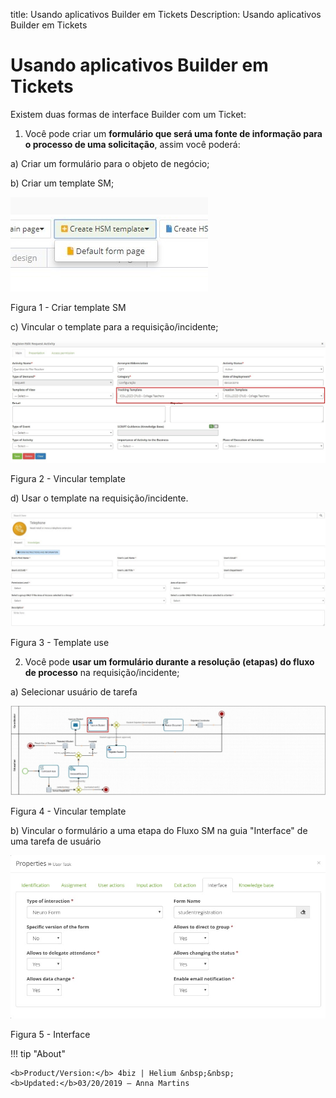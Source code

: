 title: Usando aplicativos Builder em Tickets
Description: Usando aplicativos Builder em Tickets
# Usando aplicativos Builder em Tickets

Existem duas formas de interface Builder com um Ticket:

1.  Você pode criar um **formulário que será uma fonte de informação para o processo de uma solicitação**, assim você poderá:

  a)  Criar um formulário para o objeto de negócio;

  b)  Criar um template SM;
    
   ![create](images/builder-sm-1.jpg)

   Figura 1 - Criar template SM
    
  c)  Vincular o template para a requisição/incidente;
    
   ![create](images/builder-sm-2.jpg)

   Figura 2 - Vincular template
    
  d)  Usar o template na requisição/incidente.
    
   ![create](images/builder-sm-3.jpg)

   Figura 3 - Template use
    

2.  Você pode **usar um formulário durante a resolução (etapas) do fluxo de processo** na requisição/incidente;

  a)  Selecionar usuário de tarefa
    
   ![create](images/builder-sm-4.png)

   Figura 4 - Vincular template
    

  b)  Vincular o formulário a uma etapa do Fluxo SM na guia "Interface" de uma tarefa de usuário
    
   ![create](images/builder-sm-13.png)

   Figura 5 - Interface
    

!!! tip "About"

    <b>Product/Version:</b> 4biz | Helium &nbsp;&nbsp;
    <b>Updated:</b>03/20/2019 – Anna Martins

